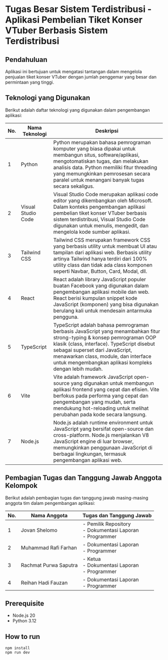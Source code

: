 # Tugas Besar Sistem Terdistribusi - Aplikasi Pembelian Tiket Konser VTuber Berbasis Sistem Terdistribusi

## Pendahuluan
Aplikasi ini bertujuan untuk mengatasi tantangan dalam mengelola penjualan tiket konser VTuber dengan jumlah penggemar yang besar dan permintaan yang tinggi.

## Teknologi yang Digunakan

Berikut adalah daftar teknologi yang digunakan dalam pengembangan aplikasi:

| No. | Nama Teknologi   | Deskripsi                                                                                                                                                                                                                                              |
| --- | ---------------- | ------------------------------------------------------------------------------------------------------------------------------------------------------------------------------------------------------------------------------------------------------ |
| 1   | Python           | Python merupakan bahasa pemrograman komputer yang biasa dipakai untuk membangun situs, software/aplikasi, mengotomatiskan tugas, dan melakukan analisis data. Python memiliki fitur threading yang memungkinkan pemrosesan secara paralel untuk menangani banyak tugas secara sekaligus. |
| 2   | Visual Studio Code | Visual Studio Code merupakan aplikasi code editor yang dikembangkan oleh Microsoft. Dalam konteks pengembangan aplikasi pembelian tiket konser VTuber berbasis sistem terdistribusi, Visual Studio Code digunakan untuk menulis, mengedit, dan mengelola kode sumber aplikasi. |
| 3   | Tailwind CSS     | Tailwind CSS merupakan framework CSS yang berbasis utility untuk membuat UI atau tampilan dari aplikasi web. Berbasis utility artinya Tailwind hanya terdiri dari 100% utility class dan tidak ada class komponen seperti Navbar, Button, Card, Modal, dll.   |
| 4   | React            | React adalah library JavaScript populer buatan Facebook yang digunakan dalam pengembangan aplikasi mobile dan web. React berisi kumpulan snippet kode JavaScript (komponen) yang bisa digunakan berulang kali untuk mendesain antarmuka pengguna.               |
| 5   | TypeScript       | TypeScript adalah bahasa pemrograman berbasis JavaScript yang menambahkan fitur strong-typing & konsep pemrograman OOP klasik (class, interface). TypeScript disebut sebagai superset dari JavaScript, menawarkan class, module, dan interface untuk mengembangkan aplikasi kompleks dengan lebih mudah. |
| 6   | Vite             | Vite adalah framework JavaScript open-source yang digunakan untuk membangun aplikasi frontend yang cepat dan efisien. Vite berfokus pada performa yang cepat dan pengembangan yang mudah, serta mendukung hot-reloading untuk melihat perubahan pada kode secara langsung.   |
| 7   | Node.js          | Node.js adalah runtime environment untuk JavaScript yang bersifat open-source dan cross-platform. Node.js menjalankan V8 JavaScript engine di luar browser, memungkinkan penggunaan JavaScript di berbagai lingkungan, termasuk pengembangan aplikasi web.         |

## Pembagian Tugas dan Tanggung Jawab Anggota Kelompok

Berikut adalah pembagian tugas dan tanggung jawab masing-masing anggota tim dalam pengembangan aplikasi:

| No. | Nama Anggota          | Tugas dan Tanggung Jawab                                                                                                                                     |
| --- | --------------------- | ------------------------------------------------------------------------------------------------------------------------------------------------------------- |
| 1   | Jovan Shelomo         | - Pemilik Repository <br> - Dokumentasi Laporan <br> - Programmer                                                                                           |
| 2   | Muhammad Rafi Farhan  | - Dokumentasi Laporan <br> - Programmer                                                                                                                       |
| 3   | Rachmat Purwa Saputra | - Ketua <br> - Dokumentasi Laporan <br> - Programmer                                                                                                          |
| 4   | Reihan Hadi Fauzan    | - Dokumentasi Laporan <br> - Programmer                                                                                                                       |
## Prerequisite

- Node.js 20
- Python 3.12

## How to run

```
npm install
npm run dev
```
